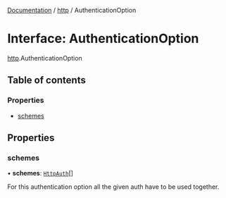 [Documentation](../index.md) / [http](../modules/http.md) / AuthenticationOption

# Interface: AuthenticationOption

[http](../modules/http.md).AuthenticationOption

## Table of contents

### Properties

- [schemes](http.AuthenticationOption.md#schemes)

## Properties

### schemes

• **schemes**: [`HttpAuth`](../modules/http.md#httpauth)[]

For this authentication option all the given auth have to be used together.
